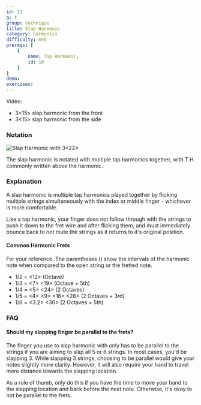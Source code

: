 ```yaml
---
id: 11
g: t
group: technique
title: Slap Harmonic
category: harmonics
difficulty: med
prereqs: [
    {
        name: Tap Harmonic,
        id: 10
    }
]
demo: 
exercises:
---
```

Video:
- 3<15> slap harmonic from the front
- 3<15> slap harmonic from the side

### Notation

![Slap Harmonic with 3<22>]()

The slap harmonic is notated with multiple tap harmonics together, with T.H. commonly written above the harmonic. 

### Explanation

A slap harmonic is multiple tap harmonics played together by flicking multiple strings simultaneously with the index or middle finger - whichever is more comfortable.

Like a tap harmonic, your finger does not follow through with the strings to push it down to the <span class="tt" data-tip="the metal strips on your fretboard">fret wire</span> and after flicking them, and must immediately bounce back to not mute the strings as it returns to it's original position. 

#### Common Harmonic Frets

For your reference. The parentheses () show the intervals of the harmonic note when compared to the open string or the fretted note.

- 1/2 = <12> (Octave)
- 1/3 = <7> <19> (Octave + 5th)
- 1/4 = <5> <24> (2 Octaves)
- 1/5 = <4> <9> <16> <28> (2 Octaves + 3rd)
- 1/6 = <3.2> <30> (2 Octaves + 5th)

### FAQ

#### Should my slapping finger be parallel to the frets?

The finger you use to slap harmonic with only has to be parallel to the strings if you are aiming to slap all 5 or 6 strings. In most cases, you'd be slapping 3. While slapping 3 strings, choosing to be parallel would give your notes slightly more clarity. However, it will also require your hand to travel more distance towards the slapping location. 

As a rule of thumb, only do this if you have the time to move your hand to the slapping location and back before the next note. Otherwise, it's okay to not be parallel to the frets.